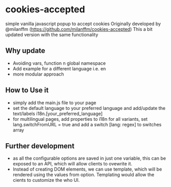 # cookies-accepted
simple vanilla javascript popup to accept cookies
Originally developed by @milanffm (https://github.com/milanffm/cookies-accepted)
This a bit updated version with the same functionality 
## Why update
- Avoiding vars, function n global namespace
- Add example for a different language i.e. en
- more modular approach

## How to Use it
- simply add the main.js file to your page
- set the default language to your preferred language and add/update the text/labels i18n.[your_preferred_language]
- for multilingual pages, add properties to i18n for all variants, set lang.switchFromURL = true and add a switch [lang: regex] to switches array

## Further development
- as all the configurable options are saved in just one variable, this can be exposed to an API, which will allow clients to ovewrite it.
- Instead of creating DOM elements, we can use template, which will be rendered using the values from option. Templating would allow the cients to customize the who UI.




